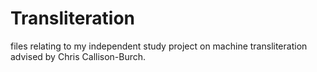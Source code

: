 # Transliteration
files relating to my independent study project on machine transliteration advised by Chris Callison-Burch.
